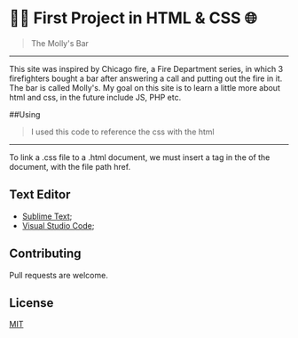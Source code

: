 #  👨‍💻 First Project in HTML & CSS 🌐 

>The Molly's Bar
---

This site was inspired by Chicago fire, a Fire Department series, in which 3 firefighters bought a bar after answering a call and putting out the fire in it. 
The bar is called Molly's.
My goal on this site is to learn a little more about html and css, in the future include JS, PHP etc.

##Using

>I used this code to reference the css with the html
---

To link a .css file to a .html document, we must insert a <link> tag in the <head> of the document, with the file path href.

<link rel = "stylesheet" href = "css / style.css">

## Text Editor

- [Sublime Text](https://www.sublimetext.com/);
- [Visual Studio Code](https://code.visualstudio.com/);   

## Contributing
Pull requests are welcome.

## License
[MIT](https://choosealicense.com/licenses/mit/)
